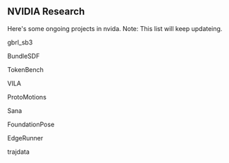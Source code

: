 ## NVIDIA Research


Here's some ongoing projects in nvida. Note: This list will keep updateing.


gbrl_sb3


BundleSDF


TokenBench


VILA


ProtoMotions


Sana


FoundationPose



EdgeRunner 


trajdata

